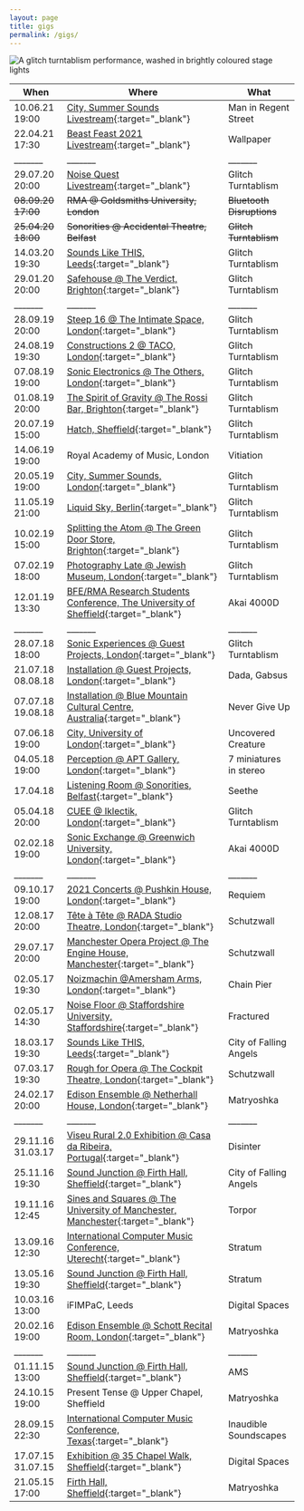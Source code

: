```yaml
---
layout: page
title: gigs
permalink: /gigs/
---
```

<img
  sizes="(min-width: 56em) 800px, 90vw"
  srcset="/media/images/gigs_400.jpg 400w,
          /media/images/gigs_600.jpg 600w,
          /media/images/gigs.jpg 800w"
  alt="A glitch turntablism performance, washed in brightly coloured stage lights">


| When | Where | What |
| --- | --- | --- |
|10.06.21 19:00 | [City, Summer Sounds Livestream](https://www.youtube.com/watch?v=6uZCgnhdr7g){:target="_blank"} | Man in Regent Street |
|22.04.21 17:30 | [Beast Feast 2021 Livestream](http://www.beast.bham.ac.uk/beast-feast-2021/thursday-22-april/){:target="_blank"} | Wallpaper |
|_______    |_______    |_______   |
|29.07.20 20:00 | [Noise Quest Livestream](https://www.youtube.com/watch?v=7snxSxc_zwQ){:target="_blank"} | Glitch Turntablism |
|~~08.09.20~~ ~~17:00~~ | ~~RMA @ Goldsmiths University, London~~ | ~~Bluetooth Disruptions~~ |
|~~25.04.20~~ ~~18:00~~ | ~~Sonorities @ Accidental Theatre, Belfast~~ | ~~Glitch Turntablism~~ |
|14.03.20 19:30 | [Sounds Like THIS, Leeds](https://www.soundslikethis.co.uk/listings/2020/3/14/territorial-gobbing-jonathan-higgins-psychiceyeclix-naomi-perera){:target="_blank"} | Glitch Turntablism |
|29.01.20 20:00 | [Safehouse @ The Verdict, Brighton](https://www.facebook.com/events/2443844109218319/){:target="_blank"} | Glitch Turntablism |
|_______   |_______    |_______    |
|28.09.19 20:00 | [Steep 16 @ The Intimate Space, London](https://www.facebook.com/events/2133113970126911/){:target="_blank"} | Glitch Turntablism |
|24.08.19 19:30 | [Constructions 2 @ TACO, London](https://www.facebook.com/events/2489229688030282/){:target="_blank"} | Glitch Turntablism |
|07.08.19 19:00 | [Sonic Electronics @ The Others, London](https://www.facebook.com/events/503926683345784/){:target="_blank"}  | Glitch Turntablism |
|01.08.19 20:00 | [The Spirit of Gravity @ The Rossi Bar, Brighton](https://www.facebook.com/events/454766912013872/){:target="_blank"} | Glitch Turntablism |
|20.07.19 15:00 | [Hatch, Sheffield](https://www.facebook.com/events/741076552975599/){:target="_blank"} | Glitch Turntablism |
|14.06.19 19:00 | Royal Academy of Music, London | Vitiation |
|20.05.19 19:00 | [City, Summer Sounds, London](https://www.city.ac.uk/events/2019/may/city-postgraduate-composers){:target="_blank"} | Glitch Turntablism |
|11.05.19 21:00 | [Liquid Sky, Berlin](https://www.facebook.com/events/725430984458138/){:target="_blank"} | Glitch Turntablism |
|10.02.19 15:00 | [Splitting the Atom @ The Green Door Store, Brighton](https://www.facebook.com/events/2256869507902320/){:target="_blank"} | Glitch Turntablism|
|07.02.19 18:00 | [Photography Late @ Jewish Museum, London](https://jewishmuseum.org.uk/event/photography-late/){:target="_blank"} | Glitch Turntablism |
|12.01.19 13:30 | [BFE/RMA Research Students Conference, The University of Sheffield](https://www.sheffield.ac.uk/music/research/conferences/bfe_2019){:target="_blank"} | Akai 4000D |
|_______   |_______   |_______   |
|28.07.18 18:00| [Sonic Experiences @ Guest Projects, London](https://www.facebook.com/events/1862907810470875/){:target="_blank"} | Glitch Turntablism |
|21.07.18 08.08.18 | [Installation @ Guest Projects, London](https://www.lawayakacurrent.com/infoww){:target="_blank"} | Dada, Gabsus|
|07.07.18 19.08.18 | [Installation @ Blue Mountain Cultural Centre, Australia](http://bluemountainsculturalcentre.com.au/event/kevina-jo-smith-never-give/){:target="_blank"} | Never Give Up |
|07.06.18 19:00| [City, University of London](https://www.city.ac.uk/events/2018/june/city-postgraduate-composers){:target="_blank"} | Uncovered Creature |
|04.05.18 19:00| [Perception @ APT Gallery, London](https://www.facebook.com/events/501603786904118/){:target="_blank"} | 7 miniatures in stereo |
|17.04.18 | [Listening Room @ Sonorities, Belfast](http://sonorities.org.uk/wp-content/uploads/2018/04/2_Sonorities2018_OnlineBrochure_Small.pdf){:target="_blank"} | Seethe |
|05.04.18 20:00| [CUEE @ Iklectik, London](https://www.city.ac.uk/events/2018/april/cuee-at-iklectik){:target="_blank"} | Glitch Turntablism |
|02.02.18 19:00| [Sonic Exchange @ Greenwich University, London](https://www.city.ac.uk/events/2018/february/sonic-exchange-loudspeaker-orchestra){:target="_blank"} | Akai 4000D |
|_______   |_______   |_______   |
|09.10.17 19:00| [2021 Concerts @ Pushkin House, London](https://www.facebook.com/events/1513240338732969/){:target="_blank"} | Requiem|
|12.08.17 20:00| [Tête à Tête @ RADA Studio Theatre, London](https://www.tete-a-tete.org.uk/event/schutzwall/){:target="_blank"} | Schutzwall |
|29.07.17 20:00| [Manchester Opera Project @ The Engine House, Manchester](https://www.manchesteroperaproject.co.uk/read){:target="_blank"} | Schutzwall|
|02.05.17 19:30| [Noizmachin @Amersham Arms, London](https://www.facebook.com/events/214985022322356/){:target="_blank"} | Chain Pier |
|02.05.17 14:30| [Noise Floor @ Staffordshire University, Staffordshire](https://noisefloor.org.uk/concert-schedule/){:target="_blank"} | Fractured |
|18.03.17 19:30| [Sounds Like THIS, Leeds](https://www.electropresence.com/en/even/37329/Sounds_Like_This_2017_Theatre_in_Surround){:target="_blank"} | City of Falling Angels|
|07.03.17 19:30| [Rough for Opera @ The Cockpit Theatre, London](https://www.facebook.com/events/162049477626257/){:target="_blank"} | Schutzwall|
|24.02.17 20:00| [Edison Ensemble @ Netherhall House, London](https://www.facebook.com/events/1839365342986191/){:target="_blank"} | Matryoshka|
|_______   |_______   |_______   |
|29.11.16 31.03.17| [Viseu Rural 2.0 Exhibition @ Casa da Ribeira, Portugal](https://binauralmedia.org/news/en/arquivo/9916){:target="_blank"} | Disinter |
|25.11.16 19:30| [Sound Junction @ Firth Hall, Sheffield](https://www.sheffield.ac.uk/usss/soundjunction/1.567780){:target="_blank"} |City of Falling Angels|
|19.11.16 12:45| [Sines and Squares @ The University of Manchester, Manchester](https://acusmatica.org/sinessquares_FREE/ssq16/programme.html){:target="_blank"} | Torpor |
|13.09.16 12:30| [International Computer Music Conference, Uterecht](https://web.archive.org/web/20170927232009/https://www.openconf.org/icmc2016/music/modules/request.php?module=oc_program&action=program.php&p=program){:target="_blank"} | Stratum |
|13.05.16 19:30| [Sound Junction @ Firth Hall, Sheffield](https://www.sheffield.ac.uk/usss/soundjunction/1.567778){:target="_blank"} | Stratum|
|10.03.16 13:00| iFIMPaC, Leeds | Digital Spaces |
|20.02.16 19:00| [Edison Ensemble @ Schott Recital Room, London](https://www.facebook.com/events/1703051699928233/){:target="_blank"} | Matryoshka|
|_______   |_______   |_______   |
|01.11.15 13:00| [Sound Junction @ Firth Hall, Sheffield](https://www.facebook.com/events/1053919531307178/){:target="_blank"} | AMS |
|24.10.15 19:00| Present Tense @ Upper Chapel, Sheffield | 	Matryoshka|
|28.09.15 22:30| [International Computer Music Conference, Texas](https://web.archive.org/web/20150908121034/http://icmc2015.unt.edu/program){:target="_blank"} | Inaudible Soundscapes|
|17.07.15 31.07.15| [Exhibition @ 35 Chapel Walk, Sheffield](https://www.facebook.com/events/427716387408032/){:target="_blank"} | Digital Spaces|
|21.05.15 17:00| [Firth Hall, Sheffield](https://www.facebook.com/events/1397531187241237/){:target="_blank"} |	Matryoshka|
